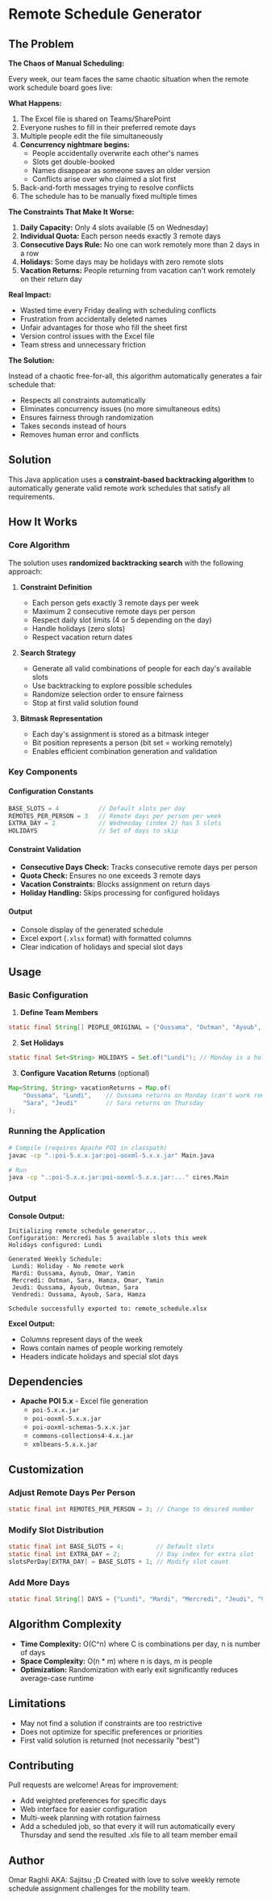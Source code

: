 # Remote Schedule Generator

## The Problem

**The Chaos of Manual Scheduling:**

Every week, our team faces the same chaotic situation when the remote work schedule board goes live:

**What Happens:**
1. The Excel file is shared on Teams/SharePoint
2. Everyone rushes to fill in their preferred remote days
3. Multiple people edit the file simultaneously
4. **Concurrency nightmare begins:**
    - People accidentally overwrite each other's names
    - Slots get double-booked
    - Names disappear as someone saves an older version
    - Conflicts arise over who claimed a slot first
5. Back-and-forth messages trying to resolve conflicts
6. The schedule has to be manually fixed multiple times

**The Constraints That Make It Worse:**
1. **Daily Capacity:** Only 4 slots available (5 on Wednesday)
2. **Individual Quota:** Each person needs exactly 3 remote days
3. **Consecutive Days Rule:** No one can work remotely more than 2 days in a row
4. **Holidays:** Some days may be holidays with zero remote slots
5. **Vacation Returns:** People returning from vacation can't work remotely on their return day

**Real Impact:**
- Wasted time every Friday dealing with scheduling conflicts
- Frustration from accidentally deleted names
- Unfair advantages for those who fill the sheet first
- Version control issues with the Excel file
- Team stress and unnecessary friction

**The Solution:**

Instead of a chaotic free-for-all, this algorithm automatically generates a fair schedule that:
- Respects all constraints automatically
- Eliminates concurrency issues (no more simultaneous edits)
- Ensures fairness through randomization
- Takes seconds instead of hours
- Removes human error and conflicts

## Solution

This Java application uses a **constraint-based backtracking algorithm** to automatically generate valid remote work schedules that satisfy all requirements.

## How It Works

### Core Algorithm

The solution uses **randomized backtracking search** with the following approach:

1. **Constraint Definition**
    - Each person gets exactly 3 remote days per week
    - Maximum 2 consecutive remote days per person
    - Respect daily slot limits (4 or 5 depending on the day)
    - Handle holidays (zero slots)
    - Respect vacation return dates

2. **Search Strategy**
    - Generate all valid combinations of people for each day's available slots
    - Use backtracking to explore possible schedules
    - Randomize selection order to ensure fairness
    - Stop at first valid solution found

3. **Bitmask Representation**
    - Each day's assignment is stored as a bitmask integer
    - Bit position represents a person (bit set = working remotely)
    - Enables efficient combination generation and validation

### Key Components

#### Configuration Constants
```java
BASE_SLOTS = 4           // Default slots per day
REMOTES_PER_PERSON = 3   // Remote days per person per week
EXTRA_DAY = 2            // Wednesday (index 2) has 5 slots
HOLIDAYS                 // Set of days to skip
```

#### Constraint Validation
- **Consecutive Days Check:** Tracks consecutive remote days per person
- **Quota Check:** Ensures no one exceeds 3 remote days
- **Vacation Constraints:** Blocks assignment on return days
- **Holiday Handling:** Skips processing for configured holidays

#### Output
- Console display of the generated schedule
- Excel export (`.xlsx` format) with formatted columns
- Clear indication of holidays and special slot days

## Usage

### Basic Configuration

1. **Define Team Members**
```java
static final String[] PEOPLE_ORIGINAL = {"Oussama", "Outman", "Ayoub", "Omar", "Yamin", "Sara", "Hamza"};
```

2. **Set Holidays**
```java
static final Set<String> HOLIDAYS = Set.of("Lundi"); // Monday is a holiday
```

3. **Configure Vacation Returns** (optional)
```java
Map<String, String> vacationReturns = Map.of(
    "Oussama", "Lundi",    // Oussama returns on Monday (can't work remote that day)
    "Sara", "Jeudi"        // Sara returns on Thursday
);
```

### Running the Application

```bash
# Compile (requires Apache POI in classpath)
javac -cp ".:poi-5.x.x.jar:poi-ooxml-5.x.x.jar" Main.java

# Run
java -cp ".:poi-5.x.x.jar:poi-ooxml-5.x.x.jar:..." cires.Main
```

### Output

**Console Output:**
```
Initializing remote schedule generator...
Configuration: Mercredi has 5 available slots this week
Holidays configured: Lundi

Generated Weekly Schedule:
 Lundi: Holiday - No remote work
 Mardi: Oussama, Ayoub, Omar, Yamin
 Mercredi: Outman, Sara, Hamza, Omar, Yamin
 Jeudi: Oussama, Ayoub, Outman, Sara
 Vendredi: Oussama, Ayoub, Sara, Hamza

Schedule successfully exported to: remote_schedule.xlsx
```

**Excel Output:**
- Columns represent days of the week
- Rows contain names of people working remotely
- Headers indicate holidays and special slot days

## Dependencies

- **Apache POI 5.x** - Excel file generation
    - `poi-5.x.x.jar`
    - `poi-ooxml-5.x.x.jar`
    - `poi-ooxml-schemas-5.x.x.jar`
    - `commons-collections4-4.x.jar`
    - `xmlbeans-5.x.x.jar`

## Customization

### Adjust Remote Days Per Person
```java
static final int REMOTES_PER_PERSON = 3; // Change to desired number
```

### Modify Slot Distribution
```java
static final int BASE_SLOTS = 4;         // Default slots
static final int EXTRA_DAY = 2;          // Day index for extra slot
slotsPerDay[EXTRA_DAY] = BASE_SLOTS + 1; // Modify slot count
```

### Add More Days
```java
static final String[] DAYS = {"Lundi", "Mardi", "Mercredi", "Jeudi", "Vendredi", "Samedi"};
```

## Algorithm Complexity

- **Time Complexity:** O(C^n) where C is combinations per day, n is number of days
- **Space Complexity:** O(n * m) where n is days, m is people
- **Optimization:** Randomization with early exit significantly reduces average-case runtime

## Limitations

- May not find a solution if constraints are too restrictive
- Does not optimize for specific preferences or priorities
- First valid solution is returned (not necessarily "best")

## Contributing

Pull requests are welcome! Areas for improvement:
- Add weighted preferences for specific days
- Web interface for easier configuration
- Multi-week planning with rotation fairness
- Add a scheduled job, so that every it will run automatically every Thursday and send the resulted .xls file to all team member email

## Author
Omar Raghli AKA: Sajitsu ;D
Created with love to solve weekly remote schedule assignment challenges for the mobility team.